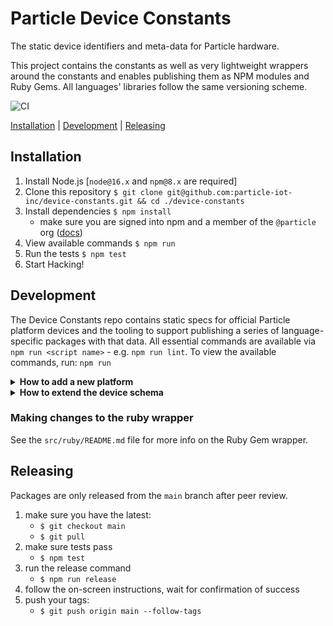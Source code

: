 # Particle Device Constants

The static device identifiers and meta-data for Particle hardware.

This project contains the constants as well as very lightweight wrappers around the constants and enables publishing
them as NPM modules and Ruby Gems. All languages' libraries follow the same versioning scheme.

![CI](https://github.com/particle-iot-inc/device-constants/actions/workflows/ci.yaml/badge.svg?branch=main)

[Installation](#installation) | [Development](#development) | [Releasing](#releasing)


## Installation

1. Install Node.js [`node@16.x` and `npm@8.x` are required]
1. Clone this repository `$ git clone git@github.com:particle-iot-inc/device-constants.git && cd ./device-constants`
1. Install dependencies `$ npm install`
	* make sure you are signed into npm and a member of the `@particle` org ([docs](https://stackoverflow.com/c/particle/questions/184))
1. View available commands `$ npm run`
1. Run the tests `$ npm test`
1. Start Hacking!


## Development

The Device Constants repo contains static specs for official Particle platform devices and the tooling to support publishing a series of language-specific packages with that data. All essential commands are available via `npm run <script name>` - e.g. `npm run lint`. To view the available commands, run: `npm run`

<details id="develop-add-platform">
<summary><b>How to add a new platform</b></summary>
<p>

To add a new Particle platform device, simply:

1. Open the `src/constants.json` file in your favorite code editor
2. Add a new entry like:

```js
"example": {
	"id": <integer - the unique identifier>,
	"name": <string - the unique name used by Device OS' build system>,
	"displayName": <string - human-facing platform name>,
	"generation": <integer - e.g. `2` for photon, `3` for boron>,
	"features": <array of strings - the features supported e.g. `wifi`, `ble`>,
	"billingConnectivity": <string for where data ops for this device type should be counted e.g. `wifi`, `cellular` or `asset_tracker`>,
	"public": <boolean - whether or not the platform is available to end-users>
},
```

_NOTE: See `src/constants.schema.json` for latest field definitions_

3. Validate your additions adhere to the current schema: `npm run validate`
4. Stage and commit: `git add -p && git commit`

</p>
</details>

<details id="develop-schema">
<summary><b>How to extend the device schema</b></summary>
<p>

Constants data must adhere to the JSON Schema (https://json-schema.org) specs in `src/constants.schema.json`. In some cases, you may need to extend the current schema to support addition properies, etc. To do that:

1. Read through the "[Getting Started](https://json-schema.org/learn/getting-started-step-by-step.html)" docs
2. Open the `src/constants.schema.json` file in your favorite code editor
3. Update the schema with your additions or changes - in some cases, you can jumpstart the process using the online generator at: https://www.jsonschema.net but be sure to scrutinize what it provides as it's not always super-accurate :)
4. Validate your changes have not rendered existing data invalid: `npm run validate`
5. Stage and commit: `git add -p && git commit`

</p>
</details>

### Making changes to the ruby wrapper

See the `src/ruby/README.md` file for more info on the Ruby Gem wrapper.

## Releasing

Packages are only released from the `main` branch after peer review.

1. make sure you have the latest:
	* `$ git checkout main`
	* `$ git pull`
1. make sure tests pass
	* `$ npm test`
1. run the release command
	* `$ npm run release`
1. follow the on-screen instructions, wait for confirmation of success
1. push your tags:
	* `$ git push origin main --follow-tags`

